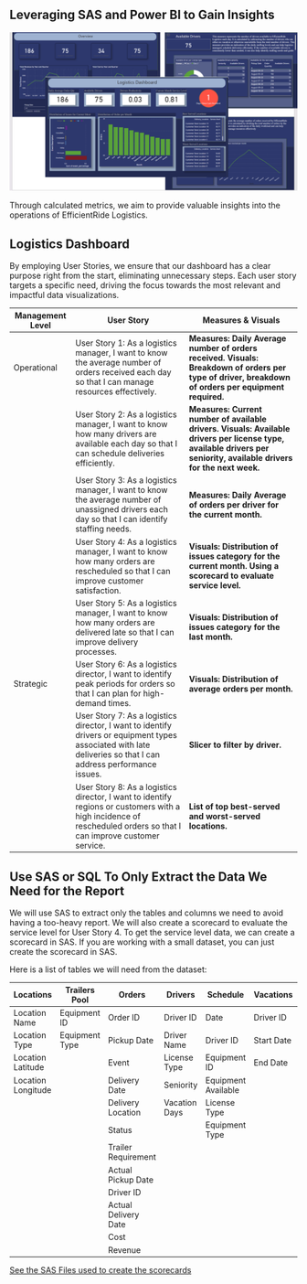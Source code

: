 ## Leveraging SAS and Power BI to Gain Insights


![project snapshot](https://github.com/anastaseleon/simple-BI-solution-for-distribution-companies/blob/main/BI/png/snapshot.png?raw=true)

Through calculated metrics, we aim to provide valuable insights into the operations of EfficientRide Logistics.

## Logistics Dashboard
By employing User Stories, we ensure that our dashboard has a clear purpose right from the start, eliminating unnecessary steps. Each user story targets a specific need, driving the focus towards the most relevant and impactful data visualizations.

| Management Level | User Story | Measures & Visuals |
|------------------|------------|--------------------|
| Operational      | User Story 1: As a logistics manager, I want to know the average number of orders received each day so that I can manage resources effectively. | **Measures: Daily Average number of orders received.    Visuals: Breakdown of orders per type of driver, breakdown of orders per equipment required.** |
|                  | User Story 2: As a logistics manager, I want to know how many drivers are available each day so that I can schedule deliveries efficiently. | **Measures: Current number of available drivers.    Visuals: Available drivers per license type, available drivers per seniority, available drivers for the next week.** |
|                  | User Story 3: As a logistics manager, I want to know the average number of unassigned drivers each day so that I can identify staffing needs. | **Measures: Daily Average of orders per driver for the current month.** |
|                  | User Story 4: As a logistics manager, I want to know how many orders are rescheduled so that I can improve customer satisfaction. | **Visuals: Distribution of issues category for the current month. Using a scorecard to evaluate service level.** |
|                  | User Story 5: As a logistics manager, I want to know how many orders are delivered late so that I can improve delivery processes. | **Visuals: Distribution of issues category for the last month.** |
| Strategic        | User Story 6: As a logistics director, I want to identify peak periods for orders so that I can plan for high-demand times. | **Visuals: Distribution of average orders per month.** |
|                  | User Story 7: As a logistics director, I want to identify drivers or equipment types associated with late deliveries so that I can address performance issues. | **Slicer to filter by driver.** |
|                  | User Story 8: As a logistics director, I want to identify regions or customers with a high incidence of rescheduled orders so that I can improve customer service. | **List of top best-served and worst-served locations.** |

## Use SAS or SQL  To  Only Extract the Data We Need for the Report

We will use SAS to extract only the tables and columns we need to avoid having a too-heavy report. We will also create a scorecard to evaluate the service level for User Story 4. To get the service level data, we can create a scorecard in SAS. If you are working with a small dataset, you can just create the scorecard in SAS. 

Here is a list of tables we will need from the dataset:

| Locations | Trailers Pool | Orders | Drivers | Schedule | Vacations | Event Description |
|-----------|---------------|--------|---------|----------|-----------|-------------------|
| Location Name | Equipment ID | Order ID | Driver ID | Date | Driver ID | Event ID |
| Location Type | Equipment Type | Pickup Date | Driver Name | Driver ID | Start Date | Event Description |
| Location Latitude |  | Event | License Type | Equipment ID | End Date |  |
| Location Longitude |  | Delivery Date | Seniority | Equipment Available |  |  |
|  |  | Delivery Location | Vacation Days | License Type |  |  |
|  |  | Status |  | Equipment Type |  |  |
|  |  | Trailer Requirement |  |  |  |  |
|  |  | Actual Pickup Date |  |  |  |  |
|  |  | Driver ID |  |  |  |  |
|  |  | Actual Delivery Date |  |  |  |  |
|  |  | Cost |  |  |  |  |
|  |  | Revenue |  |  |  |  |

[See the SAS Files used to create the scorecards](https://github.com/anastaseleon/simple-BI-solution-for-distribution-companies/tree/2dcc37b1da4182d00b316f42c28c296bc7282e7c/BI/SAS%20codes)

